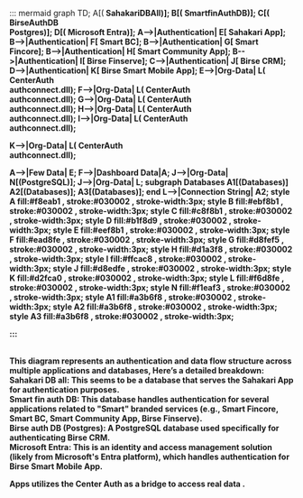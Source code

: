 ::: mermaid
 graph TD; 
A[(<b> SahakariDBAll)];
B[(<b> SmartfinAuthDB)];
C[(<b> BirseAuthDB<br> Postgres)];
D[(<b> Microsoft Entra)];
A-->|Authentication| E[<b> Sahakari App];
B-->|Authentication| F[<b> Smart BC];
B-->|Authentication| G[<b> Smart Fincore];
B-->|Authentication| H[<b> Smart Community App];
B-->|Authentication| I[<b> Birse Finserve];
C-->|Authentication| J[<b> Birse CRM];
D-->|Authentication| K[<b> Birse Smart Mobile App];
E-->|Org-Data| L(<b> CenterAuth<br>authconnect.dll);
F-->|Org-Data| L(<b> CenterAuth<br>authconnect.dll);
G-->|Org-Data| L(<b> CenterAuth<br>authconnect.dll);
H-->|Org-Data| L(<b> CenterAuth<br>authconnect.dll);
I-->|Org-Data| L(<b> CenterAuth<br>authconnect.dll);

K-->|Org-Data| L(<b> CenterAuth<br>authconnect.dll);

A-->|Few Data| E;
F-->|Dashboard Data|A;
J-->|Org-Data| N[(<b>PostgreSQL)];
J-->|Org-Data| L;
subgraph Databases
A1[(<b>Databases)]
A2[(<b>Databases)];
A3[(<b>Databases)];
end
L-->|Connection String| A2;
style A fill:#f8eab1  , stroke:#030002  , stroke-width:3px;
style B fill:#ebf8b1  , stroke:#030002  , stroke-width:3px;
style C fill:#c8f8b1  , stroke:#030002  , stroke-width:3px;
style D fill:#b1f8d9  , stroke:#030002  , stroke-width:3px;
style E fill:#eef8b1  , stroke:#030002  , stroke-width:3px;
style F fill:#ead8fe  , stroke:#030002  , stroke-width:3px;
style G fill:#d8fef5  , stroke:#030002  , stroke-width:3px;
style H fill:#d1a3f8   , stroke:#030002  , stroke-width:3px;
style I fill:#ffcac8 , stroke:#030002  , stroke-width:3px;
style J fill:#d8edfe  , stroke:#030002  , stroke-width:3px;
style K fill:#d2fca0   , stroke:#030002  , stroke-width:3px;
style L fill:#f6d8fe  , stroke:#030002  , stroke-width:3px;
style N fill:#f1eaf3  , stroke:#030002  , stroke-width:3px;
style A1 fill:#a3b6f8   , stroke:#030002  , stroke-width:3px;
style A2 fill:#a3b6f8   , stroke:#030002  , stroke-width:3px;
style A3 fill:#a3b6f8   , stroke:#030002  , stroke-width:3px;


:::
<br>
<br>

This diagram represents an authentication and data flow structure across multiple applications and databases, Here’s a detailed breakdown:<br>
<b>Sahakari DB all:</b> This seems to be a database that serves the Sahakari App for authentication purposes.<br>
<b>Smart fin auth DB:</b> This database handles authentication for several applications related to "Smart" branded services (e.g., Smart Fincore, Smart BC, Smart Community App, Birse Finserve).<br>
<b>Birse auth DB (Postgres):</b> A PostgreSQL database used specifically for authenticating Birse CRM.<br>
<b>Microsoft Entra:</b> This is an identity and access management solution (likely from Microsoft's Entra platform), which handles authentication for Birse Smart Mobile App.

 Apps utilizes the Center Auth as a bridge to access real data .
